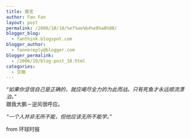 ```yaml
---
title: 箴言
author: Fan Fan
layout: post
permalink: /2006/10/18/%e7%ae%b4%e8%a8%80/
blogger_blog:
  - fanthink.blogspot.com
blogger_author:
  - fannoreply@blogger.com
blogger_permalink:
  - /2006/10/blog-post_18.html
categories:
  - 文摘
---
```

<span style="font-style: italic;">&#8220;如果你坚信自己是正确的，就应竭尽全力的为此而战。只有死鱼才永远顺流漂泊。”</span>  
跟我大鹏－逆风很呼应。

<span style="font-style: italic;">“一个人并非无所不能，但他应该无所不能学。”</span>

from 环球时报
